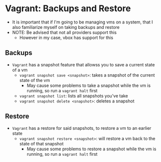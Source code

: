 <h1>Vagrant: Backups and Restore</h1>
 
* It is important that if I'm going to be managing vms on a system, that I also familiarize myself on taking backups and restore
* NOTE: Be advised that not all providers support this
  - However in my case, vbox has support for this

<h2>Backups</h2>
 
* `Vagrant` has a snapshot feature that allowss you to save a current state of a vm
  - `vagrant snapshot save <snapshot>`: takes a snapshot of the current state of the vm
    * May cause some problems to take a snapshot while the vm is running, so run a `vagrant halt` first
  - `vagrant snapshot list`: lists all snapshots you've take
  - `vagrant snapshot delete <snapshot>`: deletes a snapshot

<h2>Restore</h2>
 
* `Vagrant` has a restore for said snapshots, to restore a vm to an earlier state
  - `vagrant snapshot restore <snapshot>`: will restore a vm back to the state of that snapshot
    * May cause some problems to restore a snapshot while the vm is running, so run a `vagrant halt` first

